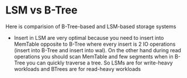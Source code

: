 # LSM vs B-Tree

Here is comparision of B-Tree-based and LSM-based storage systems

+ Insert in LSM are very optimal because you need to insert into MemTable opposite to B-Tree where every insert is 2 IO operations (insert into B-Tree and insert into wal). On the other hand during read operations you should scan MemTable and few segments when in B-Tree you can quickly traverse a tree. So LSMs are for write-heavy workloads and BTrees are for read-heavy workloads